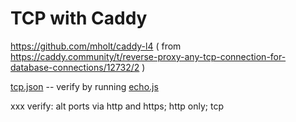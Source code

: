 # TCP with Caddy

https://github.com/mholt/caddy-l4
( from https://caddy.community/t/reverse-proxy-any-tcp-connection-for-database-connections/12732/2 )

[tcp.json](tcp.json) -- verify by running [echo.js](echo.js)


xxx verify: alt ports via http and https; http only; tcp
